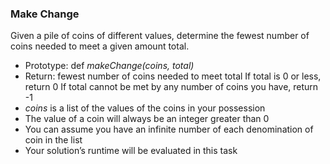 ### Make Change

Given a pile of coins of different values, determine the fewest number of coins needed to meet a given amount total.

* Prototype: def _makeChange(coins, total)_
* Return: fewest number of coins needed to meet total
  	  	 	   If total is 0 or less, return 0
		    	   If total cannot be met by any number of coins you have, return -1
* _coins_ is a list of the values of the coins in your possession
* The value of a coin will always be an integer greater than 0
* You can assume you have an infinite number of each denomination of coin in the list
* Your solution’s runtime will be evaluated in this task